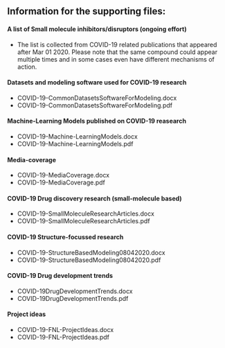 ## Information for the supporting files:


#### A list of Small molecule inhibitors/disruptors (ongoing effort) 
* The list is collected from COVID-19 related publications that appeared after Mar 01 2020. Please note that the same compound could appear multiple times and in some cases even have different mechanisms of action. 

#### Datasets and modeling software used for COVID-19 research
* COVID-19-CommonDatasetsSoftwareForModeling.docx
* COVID-19-CommonDatasetsSoftwareForModeling.pdf


#### Machine-Learning Models published on COVID-19 reasearch
* COVID-19-Machine-LearningModels.docx	
* COVID-19-Machine-LearningModels.pdf

#### Media-coverage
* COVID-19-MediaCoverage.docx
* COVID-19-MediaCoverage.pdf	

#### COVID-19 Drug discovery research (small-molecule based)
* COVID-19-SmallMoleculeResearchArticles.docx	
* COVID-19-SmallMoleculeResearchArticles.pdf

#### COVID-19 Structure-focussed research
* COVID-19-StructureBasedModeling08042020.docx	
* COVID-19-StructureBasedModeling08042020.pdf

#### COVID-19 Drug development trends
* COVID-19DrugDevelopmentTrends.docx	
* COVID-19DrugDevelopmentTrends.pdf

#### Project ideas 
* COVID-19-FNL-ProjectIdeas.docx	
* COVID-19-FNL-ProjectIdeas.pdf	


